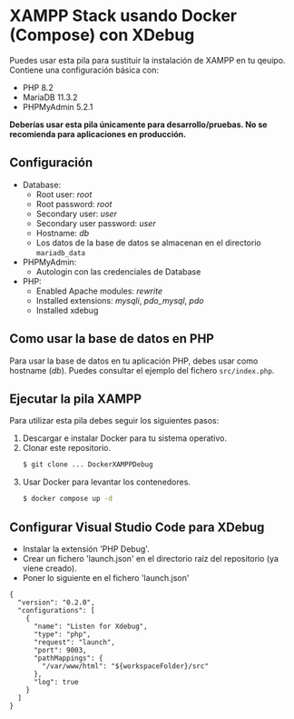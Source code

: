 # XAMPP Stack usando Docker (Compose) con XDebug

Puedes usar esta pila para sustituir la instalación de XAMPP en tu qeuipo. Contiene una configuración básica con:
- PHP 8.2
- MariaDB 11.3.2
- PHPMyAdmin 5.2.1

**Deberías usar esta pila únicamente para desarrollo/pruebas. No se recomienda para aplicaciones en producción.**

## Configuración
- Database:
  - Root user: _root_
  - Root password: _root_
  - Secondary user: _user_
  - Secondary user password: _user_
  - Hostname: _db_
  - Los datos de la base de datos se almacenan en el directorio `mariadb_data`
- PHPMyAdmin:
  - Autologin con las credenciales de Database
- PHP:
  - Enabled Apache modules: _rewrite_
  - Installed extensions: _mysqli_, *pdo_mysql*, _pdo_
  - Installed xdebug

## Como usar la base de datos en PHP
Para usar la base de datos en tu aplicación PHP, debes usar como hostname (_db_). Puedes consultar el ejemplo del fichero `src/index.php`.

## Ejecutar la pila XAMPP
Para utilizar esta pila debes seguir los siguientes pasos:

1. Descargar e instalar Docker para tu sistema operativo.
2. Clonar este repositorio.
   ```sh
   $ git clone ... DockerXAMPPDebug
   ```
3. Usar Docker para levantar los contenedores.
   ```sh
   $ docker compose up -d
   ```


## Configurar Visual Studio Code para XDebug
- Instalar la extensión 'PHP Debug'.
- Crear un fichero 'launch.json' en el directorio raíz del repositorio (ya viene creado).
- Poner lo siguiente en el fichero 'launch.json'
```
{
  "version": "0.2.0",
  "configurations": [
    {
      "name": "Listen for Xdebug",
      "type": "php",
      "request": "launch",
      "port": 9003,
      "pathMappings": {
        "/var/www/html": "${workspaceFolder}/src"
      },
      "log": true
    }
  ]
}
```
